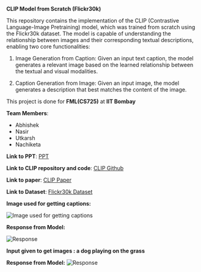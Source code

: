 **CLIP Model from Scratch (Flickr30k)**

This repository contains the implementation of the CLIP (Contrastive Language-Image Pretraining) model, which was trained from scratch using the Flickr30k dataset. The model is capable of understanding the relationship between images and their corresponding textual descriptions, enabling two core functionalities:

1) Image Generation from Caption: Given an input text caption, the model generates a relevant image based on the learned relationship between the textual and visual modalities.

2) Caption Generation from Image: Given an input image, the model generates a description that best matches the content of the image.

This project is done for **FML(CS725)** at **IIT Bombay**

**Team Members**:
* Abhishek
* Nasir
* Utkarsh
* Nachiketa

**Link to PPT**:
[PPT](https://docs.google.com/presentation/d/1pLBjGjnPWlIFFBw2ThleTIKHX2gpTOmtNSQgSYOytOg/edit?usp=sharing)

**Link to CLIP repository and code**:
[CLIP Github](https://github.com/openai/CLIP)

**Link to paper**:
[CLIP Paper](https://arxiv.org/pdf/2103.00020)

**Link to Dataset**:
[Flickr30k Dataset](https://shannon.cs.illinois.edu/DenotationGraph/)

**Image used for getting captions:**

![Image used for getting captions](https://github.com/user-attachments/assets/5cdcd9e4-6b36-479b-b2eb-51801f193570)

**Response from Model:**

![Response](https://github.com/user-attachments/assets/911a4b46-426e-4031-9212-136475b131bb)

**Input given to get images : a dog playing on the grass**

**Response from Model:**
![Response](https://github.com/user-attachments/assets/128abda8-a783-4578-b4fd-cbfda97da74c)

